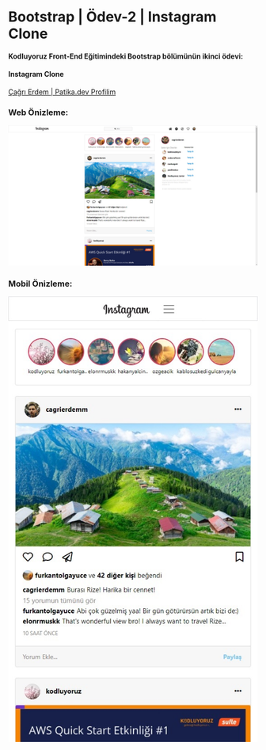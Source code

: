 # Bootstrap | Ödev-2 | Instagram Clone

#### Kodluyoruz Front-End Eğitimindeki Bootstrap bölümünün ikinci ödevi:

#### Instagram Clone

[Çağrı Erdem | Patika.dev Profilim](https://app.patika.dev/cagrierdem)

### Web Önizleme:

![Onizleme](assets/onizleme.jpg)

### Mobil Önizleme:

![Onizleme](assets/onizleme2.jpg)
 

